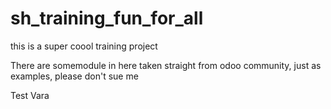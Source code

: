 # sh_training_fun_for_all
this is a super coool training project 

There are somemodule in here taken straight from odoo community, just as examples, please don't sue me

Test Vara
